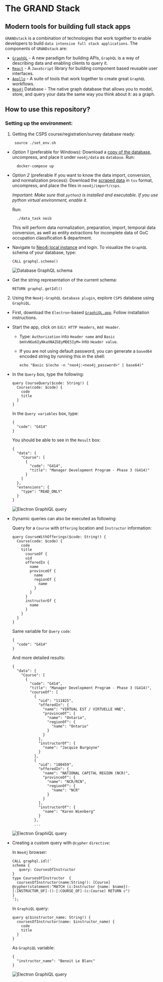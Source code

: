 # The GRAND Stack

## Modern tools for building full stack apps

`GRANDstack` is a combination of technologies that work together to enable developers to build `data intensive full stack applications`. The components of `GRANDstack` are:

- [`GraphQL`](https://graphql.org/) - A new paradigm for building APIs, `GraphQL` is a way of describing data and enabling clients to query it.
- [`React`](https://reactjs.org/) - A `JavaScript` library for building component based reusable user interfaces.
- [`Apollo`](https://www.apollographql.com) - A suite of tools that work together to create great `GraphQL` workflows.
- [`Neo4j`](https://neo4j.com/) Database - The native graph database that allows you to model, store, and query your data the same way you think about it: as a graph.

## How to use this repository?

### Setting up the environment:

1. Getting the CSPS course/registration/survey database ready:

        source ./set_env.sh

- *Option 1* (preferable for Windows): Download a [copy of the database](https://drive.google.com/open?id=1hq8GLQYRRDwH2oKzeebdxU-kznIiCsAc), uncompress, and place it under `neo4j/data` as `database`. Run:

        docker-compose up

- *Option 2* (preferable if you want to know the data import, conversion, and normalization process): Download the [scraped data](https://drive.google.com/open?id=1L_qXTCLYg_Dc4E4FY9cCZ8_RXHSWDKT-) in `tsv` format, uncompress, and place the files in `neo4j/import/csps`.

  *Important: Make sure that `python3` is installed and executable. If you use python virtual environment, enable it.*

  Run:

        ./data_task neib

  This will perform data normalization, preparation, import, temporal data conversion, as well as entity extractions for incomplete data of GoC occupation classification & department.

- Navigate to [Neo4j local instance](http://localhost:7474) and login. To visualize the `GraphQL` schema of your database, type:

      CALL graphql.schema()

  ![Database GraphQL schema](images/graphql-schema.png)

- Get the string representation of the current schema:

      RETURN graphql.getIdl()

2. Using the `Neo4j-GraphQL` `database plugin`, explore `CSPS` database using `GraphiQL`.

- First, download the `Electron`-based [`GraphiQL.app`](https://electronjs.org/apps/graphiql). Follow installation instructions.

- Start the app, click on `Edit HTTP Headers`, `Add Header`.
  + Type: `Authorization` into `Header name` and `Basic bmVvNGo6IyNkaXNAZGEyMDE5IyM=` into `Header value`.
  + If you are not using default password, you can generate a `based64` encoded string by running this in the shell:

        echo "Basic $(echo -n "neo4j:<neo4j_password>" | base64)"

- In the `Query` box, type the following:

      query CourseQuery($code: String!) {
        Course(code: $code) {
          code
          title
        }
      }
  In the `Query variables` box, type:

      {
        "code": "G414"
      }

  You should be able to see in the `Result` box:

      {
        "data": {
          "Course": [
            {
              "code": "G414",
              "title": "Manager Development Program - Phase 3 (G414)"
            }
          ]
        },
        "extensions": {
          "type": "READ_ONLY"
        }
      }

  ![Electron GraphiQL query](images/electron-graphiql.png)

- Dynamic queries can also be executed as following:

  Query for a `Course` with `Offering` location and `Instructor` information:

      query CourseWithOfferings($code: String!) {
        Course(code: $code) {
          code
          title
      		courseOf {
            uid
            offeredIn {
              name
              provinceOf {
                name
                regionOf {
                  name
                }
              }
            }
            instructorOf {
              name
            }
          }
        }
      }

  Same variable for `Query` `code`:

      {
        "code": "G414"
      }

  And more detailed results:

      {
        "data": {
          "Course": [
            {
              "code": "G414",
              "title": "Manager Development Program - Phase 3 (G414)",
              "courseOf": [
                {
                  "uid": "111825",
                  "offeredIn": {
                    "name": "VIRTUAL EST / VIRTUELLE HNE",
                    "provinceOf": {
                      "name": "Ontario",
                      "regionOf": {
                        "name": "Ontario"
                      }
                    }
                  },
                  "instructorOf": {
                    "name": "Jacquie Burgoyne"
                  }
                },
                {
                  "uid": "100459",
                  "offeredIn": {
                    "name": "NATIONAL CAPITAL REGION (NCR)",
                    "provinceOf": {
                      "name": "NCR/RCN",
                      "regionOf": {
                        "name": "NCR"
                      }
                    }
                  },
                  "instructorOf": {
                    "name": "Karen Wienberg"
                  }
                },  
                ...
  ![Electron GraphiQL query](images/graphiql-custom-query.png)

- Creating a custom query with `@cypher` `directive`:

  In `Neo4j` browser:

      CALL graphql.idl('
      schema {
         query: CoursesOfInstructor
      }
      type CoursesOfInstructor  {
        coursesOfInstructor(name:String!): [Course] @cypher(statement:"MATCH (i:Instructor {name: $name})-[:INSTRUCTOR_OF]-()-[:COURSE_OF]-(c:Course) RETURN c")
      }
      ');

  In `GraphiQL` query:

      query q($instructor_name: String!) {
        coursesOfInstructor(name: $instructor_name) {
          code
          title
        }
      }

  As `GraphiQL` variable:

      {
        "instructor_name": "Benoit Le Blanc"
      }

  ![Electron GraphiQL query](images/graphiql-instructor-courses.png)

